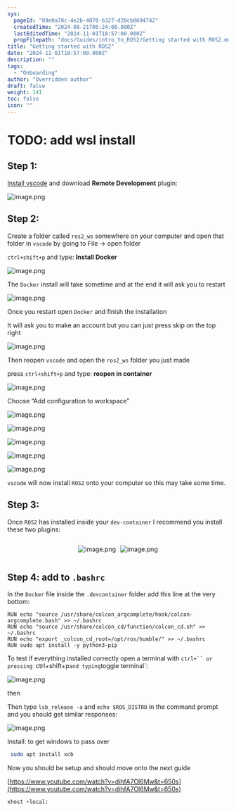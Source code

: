 ```yaml
---
sys:
  pageId: "89e0a78c-4e2b-4070-b327-d28cb0694742"
  createdTime: "2024-08-21T00:24:00.000Z"
  lastEditedTime: "2024-11-01T18:57:00.000Z"
  propFilepath: "docs/Guides/intro_to_ROS2/Getting started with ROS2.md"
title: "Getting started with ROS2"
date: "2024-11-01T18:57:00.000Z"
description: ""
tags:
  - "Onboarding"
author: "Overridden author"
draft: false
weight: 141
toc: false
icon: ""
---
```


# TODO: add wsl install

## Step 1:

[Install vscode](https://code.visualstudio.com/download) and download **Remote Development** plugin:

![image.png](https://prod-files-secure.s3.us-west-2.amazonaws.com/d518164a-d88e-44d1-a4ee-3adb3bd8bce0/efb52993-1881-4a40-b95e-6f020334f022/image.png?X-Amz-Algorithm=AWS4-HMAC-SHA256&X-Amz-Content-Sha256=UNSIGNED-PAYLOAD&X-Amz-Credential=ASIAZI2LB466YHEIDHGC%2F20250311%2Fus-west-2%2Fs3%2Faws4_request&X-Amz-Date=20250311T140906Z&X-Amz-Expires=3600&X-Amz-Security-Token=IQoJb3JpZ2luX2VjEF0aCXVzLXdlc3QtMiJHMEUCIDQ%2BZx39OedFTBeBTANL5Zk6%2FdJEGTZK9n2DbTNusB5nAiEAhM7VlaVmr5WrGx6fvwFl3jnnJdaStr8z3hIf1Tdajd4qiAQIpv%2F%2F%2F%2F%2F%2F%2F%2F%2F%2FARAAGgw2Mzc0MjMxODM4MDUiDLuXIIBJF7Ipf2ne7CrcA7BVD06jqVy5nol%2BvDxC26H5aMvrIWkY19T40E2bcii5VKqa67SccMbzbg9kT3zl4vL4TFxw5SFWeMdGggohHU4kpOYtqgBpPOermyllPXITREa%2BNoXldSHJtyJjZw%2FvZaV%2B9Cb3lZMc4YDMB5jR72uVVIq3LnmV0lk9W4yd8wzOuwkl1dDBhwLdhKMdEm4zCx%2Bjp%2BNOLU7DI%2BVUJ%2BE%2B7g3%2FA609wr1XW%2F6egJvnOYsojHZEL1SCBPIyc4wIPGH%2BU1IzTcIOr%2FumeMSXaYztKJdf7gUR7kSYu8tMvN5rdg4U0fAX3Veg9tE%2BD7yiYAGYA3huWwFttkxxnDgAtyZfiXclxiM08oRdKhRDoy99IjeP79iDaAduxkyywc8%2BR0l%2Bx5ATh6ox5NrhlFgDAejvwECEWCQHAiPiK9biL3%2BPhxMFZyaRLqCMy%2Fs9yGFBhMQZESv9ik5lPqn3ejTwDkrbmsdOOmZg02GZstwd47RcIEiGiShm1gvQF8kBM5mIioUbV%2FgE6FYuSf%2FV8jdiBt%2FkoeryKwdhXjEQIX5ZtgmkGi1CC4ZOz5tARzz3MuxU%2FeZUhmvScoVrd56gnwCrDkH2kZBUtE1A2%2FkV0dX%2FLidVfhYAe3vl%2Fzo2F63D2OqwMNrrwL4GOqUB3hoxEtaVv7ODFGLJs3IZ0Wr40NZynUByg6FhLp3E8B6OeRSywCEW1cSR4bfrpN11bM%2Fw3Dx8NI8sQuAuFvmdUWSKt3mLqgxcA4eMTDO6ArPrN2EJr4EPKxn9Ip7OpPTP57AaQfqNJeOY6LtqdfIajL54alQ8Kp%2Fi05PLcdkK31zSgs2M6y0EpsP6TRMiqzZEQ8SNbNxZrGx7XLH8DEWLZNWSl4uX&X-Amz-Signature=1fd591f63b5a10b405ebb2bec516e2072d97de5ad53932e97e46f9236616b1e5&X-Amz-SignedHeaders=host&x-id=GetObject)

## Step 2:

Create a folder called `ros2_ws` somewhere on your computer and open that folder in `vscode` by going to File → open folder 

`ctrl+shift+p` and type: **Install Docker**

![image.png](https://prod-files-secure.s3.us-west-2.amazonaws.com/d518164a-d88e-44d1-a4ee-3adb3bd8bce0/2269dc0e-1cd5-47ff-bceb-c04ad9b2eab0/image.png?X-Amz-Algorithm=AWS4-HMAC-SHA256&X-Amz-Content-Sha256=UNSIGNED-PAYLOAD&X-Amz-Credential=ASIAZI2LB466YHEIDHGC%2F20250311%2Fus-west-2%2Fs3%2Faws4_request&X-Amz-Date=20250311T140906Z&X-Amz-Expires=3600&X-Amz-Security-Token=IQoJb3JpZ2luX2VjEF0aCXVzLXdlc3QtMiJHMEUCIDQ%2BZx39OedFTBeBTANL5Zk6%2FdJEGTZK9n2DbTNusB5nAiEAhM7VlaVmr5WrGx6fvwFl3jnnJdaStr8z3hIf1Tdajd4qiAQIpv%2F%2F%2F%2F%2F%2F%2F%2F%2F%2FARAAGgw2Mzc0MjMxODM4MDUiDLuXIIBJF7Ipf2ne7CrcA7BVD06jqVy5nol%2BvDxC26H5aMvrIWkY19T40E2bcii5VKqa67SccMbzbg9kT3zl4vL4TFxw5SFWeMdGggohHU4kpOYtqgBpPOermyllPXITREa%2BNoXldSHJtyJjZw%2FvZaV%2B9Cb3lZMc4YDMB5jR72uVVIq3LnmV0lk9W4yd8wzOuwkl1dDBhwLdhKMdEm4zCx%2Bjp%2BNOLU7DI%2BVUJ%2BE%2B7g3%2FA609wr1XW%2F6egJvnOYsojHZEL1SCBPIyc4wIPGH%2BU1IzTcIOr%2FumeMSXaYztKJdf7gUR7kSYu8tMvN5rdg4U0fAX3Veg9tE%2BD7yiYAGYA3huWwFttkxxnDgAtyZfiXclxiM08oRdKhRDoy99IjeP79iDaAduxkyywc8%2BR0l%2Bx5ATh6ox5NrhlFgDAejvwECEWCQHAiPiK9biL3%2BPhxMFZyaRLqCMy%2Fs9yGFBhMQZESv9ik5lPqn3ejTwDkrbmsdOOmZg02GZstwd47RcIEiGiShm1gvQF8kBM5mIioUbV%2FgE6FYuSf%2FV8jdiBt%2FkoeryKwdhXjEQIX5ZtgmkGi1CC4ZOz5tARzz3MuxU%2FeZUhmvScoVrd56gnwCrDkH2kZBUtE1A2%2FkV0dX%2FLidVfhYAe3vl%2Fzo2F63D2OqwMNrrwL4GOqUB3hoxEtaVv7ODFGLJs3IZ0Wr40NZynUByg6FhLp3E8B6OeRSywCEW1cSR4bfrpN11bM%2Fw3Dx8NI8sQuAuFvmdUWSKt3mLqgxcA4eMTDO6ArPrN2EJr4EPKxn9Ip7OpPTP57AaQfqNJeOY6LtqdfIajL54alQ8Kp%2Fi05PLcdkK31zSgs2M6y0EpsP6TRMiqzZEQ8SNbNxZrGx7XLH8DEWLZNWSl4uX&X-Amz-Signature=33a200ca28b711351a52c2498373b3543b609e8859d7f3cedd6594d0fb73b82b&X-Amz-SignedHeaders=host&x-id=GetObject)

The `Docker` install will take sometime and at the end it will ask you to restart

![image.png](https://prod-files-secure.s3.us-west-2.amazonaws.com/d518164a-d88e-44d1-a4ee-3adb3bd8bce0/ed233f78-be33-4b1f-b89c-9c346c0e961e/image.png?X-Amz-Algorithm=AWS4-HMAC-SHA256&X-Amz-Content-Sha256=UNSIGNED-PAYLOAD&X-Amz-Credential=ASIAZI2LB466YHEIDHGC%2F20250311%2Fus-west-2%2Fs3%2Faws4_request&X-Amz-Date=20250311T140906Z&X-Amz-Expires=3600&X-Amz-Security-Token=IQoJb3JpZ2luX2VjEF0aCXVzLXdlc3QtMiJHMEUCIDQ%2BZx39OedFTBeBTANL5Zk6%2FdJEGTZK9n2DbTNusB5nAiEAhM7VlaVmr5WrGx6fvwFl3jnnJdaStr8z3hIf1Tdajd4qiAQIpv%2F%2F%2F%2F%2F%2F%2F%2F%2F%2FARAAGgw2Mzc0MjMxODM4MDUiDLuXIIBJF7Ipf2ne7CrcA7BVD06jqVy5nol%2BvDxC26H5aMvrIWkY19T40E2bcii5VKqa67SccMbzbg9kT3zl4vL4TFxw5SFWeMdGggohHU4kpOYtqgBpPOermyllPXITREa%2BNoXldSHJtyJjZw%2FvZaV%2B9Cb3lZMc4YDMB5jR72uVVIq3LnmV0lk9W4yd8wzOuwkl1dDBhwLdhKMdEm4zCx%2Bjp%2BNOLU7DI%2BVUJ%2BE%2B7g3%2FA609wr1XW%2F6egJvnOYsojHZEL1SCBPIyc4wIPGH%2BU1IzTcIOr%2FumeMSXaYztKJdf7gUR7kSYu8tMvN5rdg4U0fAX3Veg9tE%2BD7yiYAGYA3huWwFttkxxnDgAtyZfiXclxiM08oRdKhRDoy99IjeP79iDaAduxkyywc8%2BR0l%2Bx5ATh6ox5NrhlFgDAejvwECEWCQHAiPiK9biL3%2BPhxMFZyaRLqCMy%2Fs9yGFBhMQZESv9ik5lPqn3ejTwDkrbmsdOOmZg02GZstwd47RcIEiGiShm1gvQF8kBM5mIioUbV%2FgE6FYuSf%2FV8jdiBt%2FkoeryKwdhXjEQIX5ZtgmkGi1CC4ZOz5tARzz3MuxU%2FeZUhmvScoVrd56gnwCrDkH2kZBUtE1A2%2FkV0dX%2FLidVfhYAe3vl%2Fzo2F63D2OqwMNrrwL4GOqUB3hoxEtaVv7ODFGLJs3IZ0Wr40NZynUByg6FhLp3E8B6OeRSywCEW1cSR4bfrpN11bM%2Fw3Dx8NI8sQuAuFvmdUWSKt3mLqgxcA4eMTDO6ArPrN2EJr4EPKxn9Ip7OpPTP57AaQfqNJeOY6LtqdfIajL54alQ8Kp%2Fi05PLcdkK31zSgs2M6y0EpsP6TRMiqzZEQ8SNbNxZrGx7XLH8DEWLZNWSl4uX&X-Amz-Signature=5bf669427d44d4fa99f355cc0766dd009be61efb7ecd656e0c0f0328c5cf5eea&X-Amz-SignedHeaders=host&x-id=GetObject)

Once you restart open `Docker` and finish the installation

It will ask you to make an account but you can just press skip on the top right

![image.png](https://prod-files-secure.s3.us-west-2.amazonaws.com/d518164a-d88e-44d1-a4ee-3adb3bd8bce0/21010ad9-1659-4fd9-9f59-9932a09b2a3d/image.png?X-Amz-Algorithm=AWS4-HMAC-SHA256&X-Amz-Content-Sha256=UNSIGNED-PAYLOAD&X-Amz-Credential=ASIAZI2LB466YHEIDHGC%2F20250311%2Fus-west-2%2Fs3%2Faws4_request&X-Amz-Date=20250311T140906Z&X-Amz-Expires=3600&X-Amz-Security-Token=IQoJb3JpZ2luX2VjEF0aCXVzLXdlc3QtMiJHMEUCIDQ%2BZx39OedFTBeBTANL5Zk6%2FdJEGTZK9n2DbTNusB5nAiEAhM7VlaVmr5WrGx6fvwFl3jnnJdaStr8z3hIf1Tdajd4qiAQIpv%2F%2F%2F%2F%2F%2F%2F%2F%2F%2FARAAGgw2Mzc0MjMxODM4MDUiDLuXIIBJF7Ipf2ne7CrcA7BVD06jqVy5nol%2BvDxC26H5aMvrIWkY19T40E2bcii5VKqa67SccMbzbg9kT3zl4vL4TFxw5SFWeMdGggohHU4kpOYtqgBpPOermyllPXITREa%2BNoXldSHJtyJjZw%2FvZaV%2B9Cb3lZMc4YDMB5jR72uVVIq3LnmV0lk9W4yd8wzOuwkl1dDBhwLdhKMdEm4zCx%2Bjp%2BNOLU7DI%2BVUJ%2BE%2B7g3%2FA609wr1XW%2F6egJvnOYsojHZEL1SCBPIyc4wIPGH%2BU1IzTcIOr%2FumeMSXaYztKJdf7gUR7kSYu8tMvN5rdg4U0fAX3Veg9tE%2BD7yiYAGYA3huWwFttkxxnDgAtyZfiXclxiM08oRdKhRDoy99IjeP79iDaAduxkyywc8%2BR0l%2Bx5ATh6ox5NrhlFgDAejvwECEWCQHAiPiK9biL3%2BPhxMFZyaRLqCMy%2Fs9yGFBhMQZESv9ik5lPqn3ejTwDkrbmsdOOmZg02GZstwd47RcIEiGiShm1gvQF8kBM5mIioUbV%2FgE6FYuSf%2FV8jdiBt%2FkoeryKwdhXjEQIX5ZtgmkGi1CC4ZOz5tARzz3MuxU%2FeZUhmvScoVrd56gnwCrDkH2kZBUtE1A2%2FkV0dX%2FLidVfhYAe3vl%2Fzo2F63D2OqwMNrrwL4GOqUB3hoxEtaVv7ODFGLJs3IZ0Wr40NZynUByg6FhLp3E8B6OeRSywCEW1cSR4bfrpN11bM%2Fw3Dx8NI8sQuAuFvmdUWSKt3mLqgxcA4eMTDO6ArPrN2EJr4EPKxn9Ip7OpPTP57AaQfqNJeOY6LtqdfIajL54alQ8Kp%2Fi05PLcdkK31zSgs2M6y0EpsP6TRMiqzZEQ8SNbNxZrGx7XLH8DEWLZNWSl4uX&X-Amz-Signature=37974f1caee90a258446ea70a949635c2f3380cce498808364953b29e704d954&X-Amz-SignedHeaders=host&x-id=GetObject)

Then reopen `vscode` and open the `ros2_ws` folder you just made

press `ctrl+shift+p` and type: **reopen in container**

![image.png](https://prod-files-secure.s3.us-west-2.amazonaws.com/d518164a-d88e-44d1-a4ee-3adb3bd8bce0/4e93b8c2-41ad-488c-8095-c74205196118/image.png?X-Amz-Algorithm=AWS4-HMAC-SHA256&X-Amz-Content-Sha256=UNSIGNED-PAYLOAD&X-Amz-Credential=ASIAZI2LB466YHEIDHGC%2F20250311%2Fus-west-2%2Fs3%2Faws4_request&X-Amz-Date=20250311T140906Z&X-Amz-Expires=3600&X-Amz-Security-Token=IQoJb3JpZ2luX2VjEF0aCXVzLXdlc3QtMiJHMEUCIDQ%2BZx39OedFTBeBTANL5Zk6%2FdJEGTZK9n2DbTNusB5nAiEAhM7VlaVmr5WrGx6fvwFl3jnnJdaStr8z3hIf1Tdajd4qiAQIpv%2F%2F%2F%2F%2F%2F%2F%2F%2F%2FARAAGgw2Mzc0MjMxODM4MDUiDLuXIIBJF7Ipf2ne7CrcA7BVD06jqVy5nol%2BvDxC26H5aMvrIWkY19T40E2bcii5VKqa67SccMbzbg9kT3zl4vL4TFxw5SFWeMdGggohHU4kpOYtqgBpPOermyllPXITREa%2BNoXldSHJtyJjZw%2FvZaV%2B9Cb3lZMc4YDMB5jR72uVVIq3LnmV0lk9W4yd8wzOuwkl1dDBhwLdhKMdEm4zCx%2Bjp%2BNOLU7DI%2BVUJ%2BE%2B7g3%2FA609wr1XW%2F6egJvnOYsojHZEL1SCBPIyc4wIPGH%2BU1IzTcIOr%2FumeMSXaYztKJdf7gUR7kSYu8tMvN5rdg4U0fAX3Veg9tE%2BD7yiYAGYA3huWwFttkxxnDgAtyZfiXclxiM08oRdKhRDoy99IjeP79iDaAduxkyywc8%2BR0l%2Bx5ATh6ox5NrhlFgDAejvwECEWCQHAiPiK9biL3%2BPhxMFZyaRLqCMy%2Fs9yGFBhMQZESv9ik5lPqn3ejTwDkrbmsdOOmZg02GZstwd47RcIEiGiShm1gvQF8kBM5mIioUbV%2FgE6FYuSf%2FV8jdiBt%2FkoeryKwdhXjEQIX5ZtgmkGi1CC4ZOz5tARzz3MuxU%2FeZUhmvScoVrd56gnwCrDkH2kZBUtE1A2%2FkV0dX%2FLidVfhYAe3vl%2Fzo2F63D2OqwMNrrwL4GOqUB3hoxEtaVv7ODFGLJs3IZ0Wr40NZynUByg6FhLp3E8B6OeRSywCEW1cSR4bfrpN11bM%2Fw3Dx8NI8sQuAuFvmdUWSKt3mLqgxcA4eMTDO6ArPrN2EJr4EPKxn9Ip7OpPTP57AaQfqNJeOY6LtqdfIajL54alQ8Kp%2Fi05PLcdkK31zSgs2M6y0EpsP6TRMiqzZEQ8SNbNxZrGx7XLH8DEWLZNWSl4uX&X-Amz-Signature=2ad8f33b3b2754637ce9c3cf1d0e63aee0fd00667cbb1c281361084473dcdb98&X-Amz-SignedHeaders=host&x-id=GetObject)

Choose “Add configuration to workspace”

![image.png](https://prod-files-secure.s3.us-west-2.amazonaws.com/d518164a-d88e-44d1-a4ee-3adb3bd8bce0/9560b282-5060-4989-ba37-97e7b2c22476/image.png?X-Amz-Algorithm=AWS4-HMAC-SHA256&X-Amz-Content-Sha256=UNSIGNED-PAYLOAD&X-Amz-Credential=ASIAZI2LB466YHEIDHGC%2F20250311%2Fus-west-2%2Fs3%2Faws4_request&X-Amz-Date=20250311T140906Z&X-Amz-Expires=3600&X-Amz-Security-Token=IQoJb3JpZ2luX2VjEF0aCXVzLXdlc3QtMiJHMEUCIDQ%2BZx39OedFTBeBTANL5Zk6%2FdJEGTZK9n2DbTNusB5nAiEAhM7VlaVmr5WrGx6fvwFl3jnnJdaStr8z3hIf1Tdajd4qiAQIpv%2F%2F%2F%2F%2F%2F%2F%2F%2F%2FARAAGgw2Mzc0MjMxODM4MDUiDLuXIIBJF7Ipf2ne7CrcA7BVD06jqVy5nol%2BvDxC26H5aMvrIWkY19T40E2bcii5VKqa67SccMbzbg9kT3zl4vL4TFxw5SFWeMdGggohHU4kpOYtqgBpPOermyllPXITREa%2BNoXldSHJtyJjZw%2FvZaV%2B9Cb3lZMc4YDMB5jR72uVVIq3LnmV0lk9W4yd8wzOuwkl1dDBhwLdhKMdEm4zCx%2Bjp%2BNOLU7DI%2BVUJ%2BE%2B7g3%2FA609wr1XW%2F6egJvnOYsojHZEL1SCBPIyc4wIPGH%2BU1IzTcIOr%2FumeMSXaYztKJdf7gUR7kSYu8tMvN5rdg4U0fAX3Veg9tE%2BD7yiYAGYA3huWwFttkxxnDgAtyZfiXclxiM08oRdKhRDoy99IjeP79iDaAduxkyywc8%2BR0l%2Bx5ATh6ox5NrhlFgDAejvwECEWCQHAiPiK9biL3%2BPhxMFZyaRLqCMy%2Fs9yGFBhMQZESv9ik5lPqn3ejTwDkrbmsdOOmZg02GZstwd47RcIEiGiShm1gvQF8kBM5mIioUbV%2FgE6FYuSf%2FV8jdiBt%2FkoeryKwdhXjEQIX5ZtgmkGi1CC4ZOz5tARzz3MuxU%2FeZUhmvScoVrd56gnwCrDkH2kZBUtE1A2%2FkV0dX%2FLidVfhYAe3vl%2Fzo2F63D2OqwMNrrwL4GOqUB3hoxEtaVv7ODFGLJs3IZ0Wr40NZynUByg6FhLp3E8B6OeRSywCEW1cSR4bfrpN11bM%2Fw3Dx8NI8sQuAuFvmdUWSKt3mLqgxcA4eMTDO6ArPrN2EJr4EPKxn9Ip7OpPTP57AaQfqNJeOY6LtqdfIajL54alQ8Kp%2Fi05PLcdkK31zSgs2M6y0EpsP6TRMiqzZEQ8SNbNxZrGx7XLH8DEWLZNWSl4uX&X-Amz-Signature=71272b7e700f128afd2aaa628ff3425de603f399362827b94ff53deaecfd7a76&X-Amz-SignedHeaders=host&x-id=GetObject)

![image.png](https://prod-files-secure.s3.us-west-2.amazonaws.com/d518164a-d88e-44d1-a4ee-3adb3bd8bce0/2ee63f81-886b-48e8-a553-dc6e5eac99e4/image.png?X-Amz-Algorithm=AWS4-HMAC-SHA256&X-Amz-Content-Sha256=UNSIGNED-PAYLOAD&X-Amz-Credential=ASIAZI2LB466YHEIDHGC%2F20250311%2Fus-west-2%2Fs3%2Faws4_request&X-Amz-Date=20250311T140906Z&X-Amz-Expires=3600&X-Amz-Security-Token=IQoJb3JpZ2luX2VjEF0aCXVzLXdlc3QtMiJHMEUCIDQ%2BZx39OedFTBeBTANL5Zk6%2FdJEGTZK9n2DbTNusB5nAiEAhM7VlaVmr5WrGx6fvwFl3jnnJdaStr8z3hIf1Tdajd4qiAQIpv%2F%2F%2F%2F%2F%2F%2F%2F%2F%2FARAAGgw2Mzc0MjMxODM4MDUiDLuXIIBJF7Ipf2ne7CrcA7BVD06jqVy5nol%2BvDxC26H5aMvrIWkY19T40E2bcii5VKqa67SccMbzbg9kT3zl4vL4TFxw5SFWeMdGggohHU4kpOYtqgBpPOermyllPXITREa%2BNoXldSHJtyJjZw%2FvZaV%2B9Cb3lZMc4YDMB5jR72uVVIq3LnmV0lk9W4yd8wzOuwkl1dDBhwLdhKMdEm4zCx%2Bjp%2BNOLU7DI%2BVUJ%2BE%2B7g3%2FA609wr1XW%2F6egJvnOYsojHZEL1SCBPIyc4wIPGH%2BU1IzTcIOr%2FumeMSXaYztKJdf7gUR7kSYu8tMvN5rdg4U0fAX3Veg9tE%2BD7yiYAGYA3huWwFttkxxnDgAtyZfiXclxiM08oRdKhRDoy99IjeP79iDaAduxkyywc8%2BR0l%2Bx5ATh6ox5NrhlFgDAejvwECEWCQHAiPiK9biL3%2BPhxMFZyaRLqCMy%2Fs9yGFBhMQZESv9ik5lPqn3ejTwDkrbmsdOOmZg02GZstwd47RcIEiGiShm1gvQF8kBM5mIioUbV%2FgE6FYuSf%2FV8jdiBt%2FkoeryKwdhXjEQIX5ZtgmkGi1CC4ZOz5tARzz3MuxU%2FeZUhmvScoVrd56gnwCrDkH2kZBUtE1A2%2FkV0dX%2FLidVfhYAe3vl%2Fzo2F63D2OqwMNrrwL4GOqUB3hoxEtaVv7ODFGLJs3IZ0Wr40NZynUByg6FhLp3E8B6OeRSywCEW1cSR4bfrpN11bM%2Fw3Dx8NI8sQuAuFvmdUWSKt3mLqgxcA4eMTDO6ArPrN2EJr4EPKxn9Ip7OpPTP57AaQfqNJeOY6LtqdfIajL54alQ8Kp%2Fi05PLcdkK31zSgs2M6y0EpsP6TRMiqzZEQ8SNbNxZrGx7XLH8DEWLZNWSl4uX&X-Amz-Signature=f429970dae769e9d7fb4081932e7a4b7a921d42fe80df3b8a3d2e8e5fa077e9e&X-Amz-SignedHeaders=host&x-id=GetObject)

![image.png](https://prod-files-secure.s3.us-west-2.amazonaws.com/d518164a-d88e-44d1-a4ee-3adb3bd8bce0/ae1580b2-b048-407e-aed9-b584224a7a04/image.png?X-Amz-Algorithm=AWS4-HMAC-SHA256&X-Amz-Content-Sha256=UNSIGNED-PAYLOAD&X-Amz-Credential=ASIAZI2LB466YHEIDHGC%2F20250311%2Fus-west-2%2Fs3%2Faws4_request&X-Amz-Date=20250311T140906Z&X-Amz-Expires=3600&X-Amz-Security-Token=IQoJb3JpZ2luX2VjEF0aCXVzLXdlc3QtMiJHMEUCIDQ%2BZx39OedFTBeBTANL5Zk6%2FdJEGTZK9n2DbTNusB5nAiEAhM7VlaVmr5WrGx6fvwFl3jnnJdaStr8z3hIf1Tdajd4qiAQIpv%2F%2F%2F%2F%2F%2F%2F%2F%2F%2FARAAGgw2Mzc0MjMxODM4MDUiDLuXIIBJF7Ipf2ne7CrcA7BVD06jqVy5nol%2BvDxC26H5aMvrIWkY19T40E2bcii5VKqa67SccMbzbg9kT3zl4vL4TFxw5SFWeMdGggohHU4kpOYtqgBpPOermyllPXITREa%2BNoXldSHJtyJjZw%2FvZaV%2B9Cb3lZMc4YDMB5jR72uVVIq3LnmV0lk9W4yd8wzOuwkl1dDBhwLdhKMdEm4zCx%2Bjp%2BNOLU7DI%2BVUJ%2BE%2B7g3%2FA609wr1XW%2F6egJvnOYsojHZEL1SCBPIyc4wIPGH%2BU1IzTcIOr%2FumeMSXaYztKJdf7gUR7kSYu8tMvN5rdg4U0fAX3Veg9tE%2BD7yiYAGYA3huWwFttkxxnDgAtyZfiXclxiM08oRdKhRDoy99IjeP79iDaAduxkyywc8%2BR0l%2Bx5ATh6ox5NrhlFgDAejvwECEWCQHAiPiK9biL3%2BPhxMFZyaRLqCMy%2Fs9yGFBhMQZESv9ik5lPqn3ejTwDkrbmsdOOmZg02GZstwd47RcIEiGiShm1gvQF8kBM5mIioUbV%2FgE6FYuSf%2FV8jdiBt%2FkoeryKwdhXjEQIX5ZtgmkGi1CC4ZOz5tARzz3MuxU%2FeZUhmvScoVrd56gnwCrDkH2kZBUtE1A2%2FkV0dX%2FLidVfhYAe3vl%2Fzo2F63D2OqwMNrrwL4GOqUB3hoxEtaVv7ODFGLJs3IZ0Wr40NZynUByg6FhLp3E8B6OeRSywCEW1cSR4bfrpN11bM%2Fw3Dx8NI8sQuAuFvmdUWSKt3mLqgxcA4eMTDO6ArPrN2EJr4EPKxn9Ip7OpPTP57AaQfqNJeOY6LtqdfIajL54alQ8Kp%2Fi05PLcdkK31zSgs2M6y0EpsP6TRMiqzZEQ8SNbNxZrGx7XLH8DEWLZNWSl4uX&X-Amz-Signature=487f4ec853e7d6d4d94d9cc8f304103e90577877165cc0e47894a12eac05f3b2&X-Amz-SignedHeaders=host&x-id=GetObject)

![image.png](https://prod-files-secure.s3.us-west-2.amazonaws.com/d518164a-d88e-44d1-a4ee-3adb3bd8bce0/53255b28-f75e-430f-b9e3-c0ac8577e42b/image.png?X-Amz-Algorithm=AWS4-HMAC-SHA256&X-Amz-Content-Sha256=UNSIGNED-PAYLOAD&X-Amz-Credential=ASIAZI2LB466YHEIDHGC%2F20250311%2Fus-west-2%2Fs3%2Faws4_request&X-Amz-Date=20250311T140906Z&X-Amz-Expires=3600&X-Amz-Security-Token=IQoJb3JpZ2luX2VjEF0aCXVzLXdlc3QtMiJHMEUCIDQ%2BZx39OedFTBeBTANL5Zk6%2FdJEGTZK9n2DbTNusB5nAiEAhM7VlaVmr5WrGx6fvwFl3jnnJdaStr8z3hIf1Tdajd4qiAQIpv%2F%2F%2F%2F%2F%2F%2F%2F%2F%2FARAAGgw2Mzc0MjMxODM4MDUiDLuXIIBJF7Ipf2ne7CrcA7BVD06jqVy5nol%2BvDxC26H5aMvrIWkY19T40E2bcii5VKqa67SccMbzbg9kT3zl4vL4TFxw5SFWeMdGggohHU4kpOYtqgBpPOermyllPXITREa%2BNoXldSHJtyJjZw%2FvZaV%2B9Cb3lZMc4YDMB5jR72uVVIq3LnmV0lk9W4yd8wzOuwkl1dDBhwLdhKMdEm4zCx%2Bjp%2BNOLU7DI%2BVUJ%2BE%2B7g3%2FA609wr1XW%2F6egJvnOYsojHZEL1SCBPIyc4wIPGH%2BU1IzTcIOr%2FumeMSXaYztKJdf7gUR7kSYu8tMvN5rdg4U0fAX3Veg9tE%2BD7yiYAGYA3huWwFttkxxnDgAtyZfiXclxiM08oRdKhRDoy99IjeP79iDaAduxkyywc8%2BR0l%2Bx5ATh6ox5NrhlFgDAejvwECEWCQHAiPiK9biL3%2BPhxMFZyaRLqCMy%2Fs9yGFBhMQZESv9ik5lPqn3ejTwDkrbmsdOOmZg02GZstwd47RcIEiGiShm1gvQF8kBM5mIioUbV%2FgE6FYuSf%2FV8jdiBt%2FkoeryKwdhXjEQIX5ZtgmkGi1CC4ZOz5tARzz3MuxU%2FeZUhmvScoVrd56gnwCrDkH2kZBUtE1A2%2FkV0dX%2FLidVfhYAe3vl%2Fzo2F63D2OqwMNrrwL4GOqUB3hoxEtaVv7ODFGLJs3IZ0Wr40NZynUByg6FhLp3E8B6OeRSywCEW1cSR4bfrpN11bM%2Fw3Dx8NI8sQuAuFvmdUWSKt3mLqgxcA4eMTDO6ArPrN2EJr4EPKxn9Ip7OpPTP57AaQfqNJeOY6LtqdfIajL54alQ8Kp%2Fi05PLcdkK31zSgs2M6y0EpsP6TRMiqzZEQ8SNbNxZrGx7XLH8DEWLZNWSl4uX&X-Amz-Signature=527b8875f46460d851d87b7f6a234391ac3b4d3dc9d88a8a1a7c419c71883df4&X-Amz-SignedHeaders=host&x-id=GetObject)

![image.png](https://prod-files-secure.s3.us-west-2.amazonaws.com/d518164a-d88e-44d1-a4ee-3adb3bd8bce0/7c562767-5af9-4ffb-97d1-327bcdf4ee00/image.png?X-Amz-Algorithm=AWS4-HMAC-SHA256&X-Amz-Content-Sha256=UNSIGNED-PAYLOAD&X-Amz-Credential=ASIAZI2LB466YHEIDHGC%2F20250311%2Fus-west-2%2Fs3%2Faws4_request&X-Amz-Date=20250311T140906Z&X-Amz-Expires=3600&X-Amz-Security-Token=IQoJb3JpZ2luX2VjEF0aCXVzLXdlc3QtMiJHMEUCIDQ%2BZx39OedFTBeBTANL5Zk6%2FdJEGTZK9n2DbTNusB5nAiEAhM7VlaVmr5WrGx6fvwFl3jnnJdaStr8z3hIf1Tdajd4qiAQIpv%2F%2F%2F%2F%2F%2F%2F%2F%2F%2FARAAGgw2Mzc0MjMxODM4MDUiDLuXIIBJF7Ipf2ne7CrcA7BVD06jqVy5nol%2BvDxC26H5aMvrIWkY19T40E2bcii5VKqa67SccMbzbg9kT3zl4vL4TFxw5SFWeMdGggohHU4kpOYtqgBpPOermyllPXITREa%2BNoXldSHJtyJjZw%2FvZaV%2B9Cb3lZMc4YDMB5jR72uVVIq3LnmV0lk9W4yd8wzOuwkl1dDBhwLdhKMdEm4zCx%2Bjp%2BNOLU7DI%2BVUJ%2BE%2B7g3%2FA609wr1XW%2F6egJvnOYsojHZEL1SCBPIyc4wIPGH%2BU1IzTcIOr%2FumeMSXaYztKJdf7gUR7kSYu8tMvN5rdg4U0fAX3Veg9tE%2BD7yiYAGYA3huWwFttkxxnDgAtyZfiXclxiM08oRdKhRDoy99IjeP79iDaAduxkyywc8%2BR0l%2Bx5ATh6ox5NrhlFgDAejvwECEWCQHAiPiK9biL3%2BPhxMFZyaRLqCMy%2Fs9yGFBhMQZESv9ik5lPqn3ejTwDkrbmsdOOmZg02GZstwd47RcIEiGiShm1gvQF8kBM5mIioUbV%2FgE6FYuSf%2FV8jdiBt%2FkoeryKwdhXjEQIX5ZtgmkGi1CC4ZOz5tARzz3MuxU%2FeZUhmvScoVrd56gnwCrDkH2kZBUtE1A2%2FkV0dX%2FLidVfhYAe3vl%2Fzo2F63D2OqwMNrrwL4GOqUB3hoxEtaVv7ODFGLJs3IZ0Wr40NZynUByg6FhLp3E8B6OeRSywCEW1cSR4bfrpN11bM%2Fw3Dx8NI8sQuAuFvmdUWSKt3mLqgxcA4eMTDO6ArPrN2EJr4EPKxn9Ip7OpPTP57AaQfqNJeOY6LtqdfIajL54alQ8Kp%2Fi05PLcdkK31zSgs2M6y0EpsP6TRMiqzZEQ8SNbNxZrGx7XLH8DEWLZNWSl4uX&X-Amz-Signature=253293e69ce495363a21b1b5650bc085fe080ad9b3b7e72d05647c7c6059cc24&X-Amz-SignedHeaders=host&x-id=GetObject)

`vscode` will now install `ROS2` onto your computer so this may take some time.

## Step 3:

Once `ROS2` has installed inside your `dev-container` I recommend you install these two plugins:

<div style="display: flex;flex-direction: row; column-gap:10px; max-width: 630px;justify-content: center;">
<div>

![image.png](https://prod-files-secure.s3.us-west-2.amazonaws.com/d518164a-d88e-44d1-a4ee-3adb3bd8bce0/3fc3d550-5a54-4ba1-ba6b-faa01cdb7369/image.png?X-Amz-Algorithm=AWS4-HMAC-SHA256&X-Amz-Content-Sha256=UNSIGNED-PAYLOAD&X-Amz-Credential=ASIAZI2LB466QULLRFIO%2F20250311%2Fus-west-2%2Fs3%2Faws4_request&X-Amz-Date=20250311T140922Z&X-Amz-Expires=3600&X-Amz-Security-Token=IQoJb3JpZ2luX2VjEF0aCXVzLXdlc3QtMiJHMEUCIGUmJj2ranG%2FbWMoKVe2eQUxTwdwC6tyrp0NSEnUeISEAiEA0Wp4%2FKnbYmmha%2FXQwtcQ8Qk4m73RAwZfZktXLrx9GwUqiAQIpv%2F%2F%2F%2F%2F%2F%2F%2F%2F%2FARAAGgw2Mzc0MjMxODM4MDUiDOx%2FY2L3hIMbuT1NJircA41cAmapKl6J3MMJtjuUE0n0%2Bj92z8BxLgw4C%2Bs5%2FprSJC4wp0AvuFFcFt272ptkCzzaar67O5g3XlByUv7b71%2Fq2E7SjM%2B57ZewFiVOhMEdksidECG8nU8%2Bxb33FH7ParaQChG1WQRoeE5B07h%2B1Jut%2F87l9v4Ym6ZNNaGdkIwYhkxJHYEMijHE%2FCppoZFfp3FdbV1CIMwTb%2FOULBtm4Dh9MXcbGxP%2BPvWgaD9VM6I6jedsS9HEdEhGwmKXlkdkqZGEM%2BiiI3HFZvF2uBwIYwnMTEk76ewfX7pFMIE2hfkMQG%2BWBW1FSC1WLFNq5vz556zRT7w7I3QDyWhwWL%2B%2FQ3xSIix21ajxoFd4Sg2UDueMx0R9xmFwg5pBHTHx7Z%2BL8IJ30AdChw7I286MsgFcv1ZNsUO48AJNxs9U3YOaPCZMUyJDHsauuIU8DP9CLfLSEG2cAkx6Cgv51BqkLgWiGjLU257pHJpiRN41cR2LFYkOqnYFwG2VXMGrTHptT73cf30GW1zI93VgOhmBjPWrK48WtBckWXfoKuNnmXGqEyfKm59gdFVZtleiBkY8Mar9Vwqcp4o1lIl%2B1wTgI4FOctmb2YlfgIb3Jx4HKKPhy4YGc90yBydnTJEe2KsMMODrwL4GOqUBnM9BuWBpZmmeirFnz7vYDyfCWQnXo9Bz8kcH1vRVxq5WIFyMutdEfz0wJgDe7xylkT4jN1X3oYD7AHhMn6FhFKeu9%2BMk5MBZis%2BLl6cCGbb15NhVBtrYvWF44JE73r0T7rHcKskVtn%2BvyNBHwn3YVUScqgrNx7OCcYdzSB1ppn1eNpbUZ18IYeaFkq80m6VsmXR7QoUxODYg%2Byq5rpK7zF7fc11V&X-Amz-Signature=adc3a7fbbfb1481e26c1bf60cde4aa2437feaec44829a2d0330ca1616f98d9b1&X-Amz-SignedHeaders=host&x-id=GetObject)

</div>
<div>

![image.png](https://prod-files-secure.s3.us-west-2.amazonaws.com/d518164a-d88e-44d1-a4ee-3adb3bd8bce0/d994cc66-13c2-4093-a5a3-f84cf4601a82/image.png?X-Amz-Algorithm=AWS4-HMAC-SHA256&X-Amz-Content-Sha256=UNSIGNED-PAYLOAD&X-Amz-Credential=ASIAZI2LB4665DW6WISO%2F20250311%2Fus-west-2%2Fs3%2Faws4_request&X-Amz-Date=20250311T140922Z&X-Amz-Expires=3600&X-Amz-Security-Token=IQoJb3JpZ2luX2VjEF0aCXVzLXdlc3QtMiJIMEYCIQDdqIyWYplaz6YmThMSu0wq6s8cJw8JsPZsWtjaqet7LAIhAP%2F6Lh6c%2FYkX0445hyCo8r52D%2FxXB%2BUOSqZCVfCtV05GKogECKb%2F%2F%2F%2F%2F%2F%2F%2F%2F%2FwEQABoMNjM3NDIzMTgzODA1IgwlepGdn4VUB7SY0JAq3AMYzWQ2g2t1UuqWh7D0brM8ZaRBsRKFXyIRgFdhDidmuEVlYROiRxjrkFsCKU6xiB056SK66yBxmoap2Z9Y1Bl1IBwMWS%2FzeoJJEW4tsKQ3fajGoz9l2pdTruve93V3IZjC%2BlAuU0qkELhE9m1pmgvbE%2B3JAFfWBCI%2BM%2BGTw9Aedt3ldM5LMEUWnMx3Xt22JNsUd%2BFngPutxNicxEMcYWHYqvMrf%2BItKUpdln2XaM%2BUecUojlbAZ9frtxBL4HWkzHwK7KvblhlCfsO%2BJD2KsjkNxbfgvrsVRNm%2BTaab5X5KR%2FcKeeMbGmGdqBpbfLM7vyOVTi%2FowYy8MhnBzngFY%2FgoQFJ2H%2FLcS6s6gW63FeB0a2u3QXvGmP2I%2FlDLTGObsJwdjuNMro9GAafNzSIoi8jHydo202PXjFH%2Fno1aNw2HkCc6W1VAf9i3siRlIzkesFIyAb7IRtyjcXNeEEgAFSKeuWKWafvruO2GKSQaXBzd1gNjSyX6flVZr41Hi5VkSi5S%2B80owBWP5jcBMsY2JXxWDMBCVsEuCUGtz2YloWwvrO5D%2Bei4Pv5qtITtEeB%2B3IksEio9VD4ZrTnSnDVU0oYbhxykdQUV01H0eMP3F5ss5no%2FLDvyoEWl1CzUVTCm68C%2BBjqkAaft5BrisBFj8f%2BRci38fNAmBtYn%2BX6I2WfH6v1KJNF8t2aNokrST%2BSpaaEKgpjV1bZ5U%2B8DzBa%2BKG5HJrJH8swFbVGfonJtx7j7uOQewb6zqw%2FhXKKKhp1u22M9OCo0GuuauMH%2FGN%2BzOl9lJzgPz85XJXL61BOFrR517JnOwEdgt27OgtvLkQrcBKtgQeNnFzafAPYbOFJAsLv4AB5q0sUQAlAo&X-Amz-Signature=2a46897910398c8c1983ea40aaa8134e5aac1303574f7100e86761078cbb3293&X-Amz-SignedHeaders=host&x-id=GetObject)

</div>
</div>

## Step 4: add to `.bashrc`

In the `Docker` file inside the `.devcontainer` folder add this line at the very bottom: 

```docker
RUN echo "source /usr/share/colcon_argcomplete/hook/colcon-argcomplete.bash" >> ~/.bashrc
RUN echo "source /usr/share/colcon_cd/function/colcon_cd.sh" >> ~/.bashrc
RUN echo "export _colcon_cd_root=/opt/ros/humble/" >> ~/.bashrc
RUN sudo apt install -y python3-pip 
```

To test if everything installed correctly open a terminal with `ctrl+`` or pressing `ctrl+shift+p` and typing `toggle terminal`:

![image.png](https://prod-files-secure.s3.us-west-2.amazonaws.com/d518164a-d88e-44d1-a4ee-3adb3bd8bce0/6a4943d8-b04e-4c02-9a58-775f3384d1a5/image.png?X-Amz-Algorithm=AWS4-HMAC-SHA256&X-Amz-Content-Sha256=UNSIGNED-PAYLOAD&X-Amz-Credential=ASIAZI2LB466YHEIDHGC%2F20250311%2Fus-west-2%2Fs3%2Faws4_request&X-Amz-Date=20250311T140906Z&X-Amz-Expires=3600&X-Amz-Security-Token=IQoJb3JpZ2luX2VjEF0aCXVzLXdlc3QtMiJHMEUCIDQ%2BZx39OedFTBeBTANL5Zk6%2FdJEGTZK9n2DbTNusB5nAiEAhM7VlaVmr5WrGx6fvwFl3jnnJdaStr8z3hIf1Tdajd4qiAQIpv%2F%2F%2F%2F%2F%2F%2F%2F%2F%2FARAAGgw2Mzc0MjMxODM4MDUiDLuXIIBJF7Ipf2ne7CrcA7BVD06jqVy5nol%2BvDxC26H5aMvrIWkY19T40E2bcii5VKqa67SccMbzbg9kT3zl4vL4TFxw5SFWeMdGggohHU4kpOYtqgBpPOermyllPXITREa%2BNoXldSHJtyJjZw%2FvZaV%2B9Cb3lZMc4YDMB5jR72uVVIq3LnmV0lk9W4yd8wzOuwkl1dDBhwLdhKMdEm4zCx%2Bjp%2BNOLU7DI%2BVUJ%2BE%2B7g3%2FA609wr1XW%2F6egJvnOYsojHZEL1SCBPIyc4wIPGH%2BU1IzTcIOr%2FumeMSXaYztKJdf7gUR7kSYu8tMvN5rdg4U0fAX3Veg9tE%2BD7yiYAGYA3huWwFttkxxnDgAtyZfiXclxiM08oRdKhRDoy99IjeP79iDaAduxkyywc8%2BR0l%2Bx5ATh6ox5NrhlFgDAejvwECEWCQHAiPiK9biL3%2BPhxMFZyaRLqCMy%2Fs9yGFBhMQZESv9ik5lPqn3ejTwDkrbmsdOOmZg02GZstwd47RcIEiGiShm1gvQF8kBM5mIioUbV%2FgE6FYuSf%2FV8jdiBt%2FkoeryKwdhXjEQIX5ZtgmkGi1CC4ZOz5tARzz3MuxU%2FeZUhmvScoVrd56gnwCrDkH2kZBUtE1A2%2FkV0dX%2FLidVfhYAe3vl%2Fzo2F63D2OqwMNrrwL4GOqUB3hoxEtaVv7ODFGLJs3IZ0Wr40NZynUByg6FhLp3E8B6OeRSywCEW1cSR4bfrpN11bM%2Fw3Dx8NI8sQuAuFvmdUWSKt3mLqgxcA4eMTDO6ArPrN2EJr4EPKxn9Ip7OpPTP57AaQfqNJeOY6LtqdfIajL54alQ8Kp%2Fi05PLcdkK31zSgs2M6y0EpsP6TRMiqzZEQ8SNbNxZrGx7XLH8DEWLZNWSl4uX&X-Amz-Signature=9d212cd1446b9b0e371b59b3feb599c5afb0e3c247507d3a4c58de66f24dfcc9&X-Amz-SignedHeaders=host&x-id=GetObject)

then 

Then type `lsb_release -a` and `echo $ROS_DISTRO` in the command prompt and you should get similar responses:

![image.png](https://prod-files-secure.s3.us-west-2.amazonaws.com/d518164a-d88e-44d1-a4ee-3adb3bd8bce0/3e635dec-a805-4e85-8b9e-d000e5b71a4e/image.png?X-Amz-Algorithm=AWS4-HMAC-SHA256&X-Amz-Content-Sha256=UNSIGNED-PAYLOAD&X-Amz-Credential=ASIAZI2LB466YHEIDHGC%2F20250311%2Fus-west-2%2Fs3%2Faws4_request&X-Amz-Date=20250311T140906Z&X-Amz-Expires=3600&X-Amz-Security-Token=IQoJb3JpZ2luX2VjEF0aCXVzLXdlc3QtMiJHMEUCIDQ%2BZx39OedFTBeBTANL5Zk6%2FdJEGTZK9n2DbTNusB5nAiEAhM7VlaVmr5WrGx6fvwFl3jnnJdaStr8z3hIf1Tdajd4qiAQIpv%2F%2F%2F%2F%2F%2F%2F%2F%2F%2FARAAGgw2Mzc0MjMxODM4MDUiDLuXIIBJF7Ipf2ne7CrcA7BVD06jqVy5nol%2BvDxC26H5aMvrIWkY19T40E2bcii5VKqa67SccMbzbg9kT3zl4vL4TFxw5SFWeMdGggohHU4kpOYtqgBpPOermyllPXITREa%2BNoXldSHJtyJjZw%2FvZaV%2B9Cb3lZMc4YDMB5jR72uVVIq3LnmV0lk9W4yd8wzOuwkl1dDBhwLdhKMdEm4zCx%2Bjp%2BNOLU7DI%2BVUJ%2BE%2B7g3%2FA609wr1XW%2F6egJvnOYsojHZEL1SCBPIyc4wIPGH%2BU1IzTcIOr%2FumeMSXaYztKJdf7gUR7kSYu8tMvN5rdg4U0fAX3Veg9tE%2BD7yiYAGYA3huWwFttkxxnDgAtyZfiXclxiM08oRdKhRDoy99IjeP79iDaAduxkyywc8%2BR0l%2Bx5ATh6ox5NrhlFgDAejvwECEWCQHAiPiK9biL3%2BPhxMFZyaRLqCMy%2Fs9yGFBhMQZESv9ik5lPqn3ejTwDkrbmsdOOmZg02GZstwd47RcIEiGiShm1gvQF8kBM5mIioUbV%2FgE6FYuSf%2FV8jdiBt%2FkoeryKwdhXjEQIX5ZtgmkGi1CC4ZOz5tARzz3MuxU%2FeZUhmvScoVrd56gnwCrDkH2kZBUtE1A2%2FkV0dX%2FLidVfhYAe3vl%2Fzo2F63D2OqwMNrrwL4GOqUB3hoxEtaVv7ODFGLJs3IZ0Wr40NZynUByg6FhLp3E8B6OeRSywCEW1cSR4bfrpN11bM%2Fw3Dx8NI8sQuAuFvmdUWSKt3mLqgxcA4eMTDO6ArPrN2EJr4EPKxn9Ip7OpPTP57AaQfqNJeOY6LtqdfIajL54alQ8Kp%2Fi05PLcdkK31zSgs2M6y0EpsP6TRMiqzZEQ8SNbNxZrGx7XLH8DEWLZNWSl4uX&X-Amz-Signature=823b9a5e776cf2b0e42495cc0a3a636a035832221da287d434c49f4e9b3ac6e2&X-Amz-SignedHeaders=host&x-id=GetObject)

Install:  to get windows to pass over

```bash
 sudo apt install xcb
```

Now you should be setup and should move onto the next guide 

[https://www.youtube.com/watch?v=dihfA7Ol6Mw&t=650s](https://www.youtube.com/watch?v=dihfA7Ol6Mw&t=650s)

```python
xhost +local:
```
